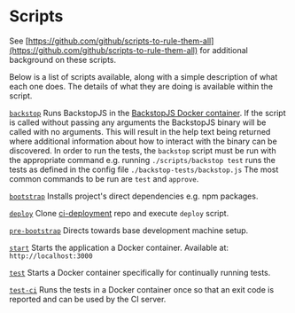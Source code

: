 # Scripts

See [https://github.com/github/scripts-to-rule-them-all](https://github.com/github/scripts-to-rule-them-all)
for additional background on these scripts.

Below is a list of scripts available, along with a simple description of
what each one does. The details of what they are doing is available within the
script.

[`backstop`](backstop)
Runs BackstopJS in the [BackstopJS Docker container](https://hub.docker.com/r/backstopjs/backstopjs/). If the script is called without passing any arguments the BackstopJS binary will be called with no arguments. This will result in the help text being returned where additional information about how to interact with the binary can be discovered.
In order to run the tests, the `backstop` script must be run with the appropriate command e.g. running `./scripts/backstop test` runs the tests as defined in the config file `./backstop-tests/backstop.js`
The most common commands to be run are `test` and `approve`.

[`bootstrap`](bootstrap)
Installs project's direct dependencies e.g. npm packages.

[`deploy`](deploy)
Clone [ci-deployment](https://github.com/nhsuk/ci-deployment.git) repo and
execute `deploy` script.

[`pre-bootstrap`](pre-bootstrap)
Directs towards base development machine setup.

[`start`](start)
Starts the application a Docker container. Available at:
`http://localhost:3000`

[`test`](test)
Starts a Docker container specifically for continually running tests.

[`test-ci`](test-ci)
Runs the tests in a Docker container once so that an exit code is reported and
can be used by the CI server.

